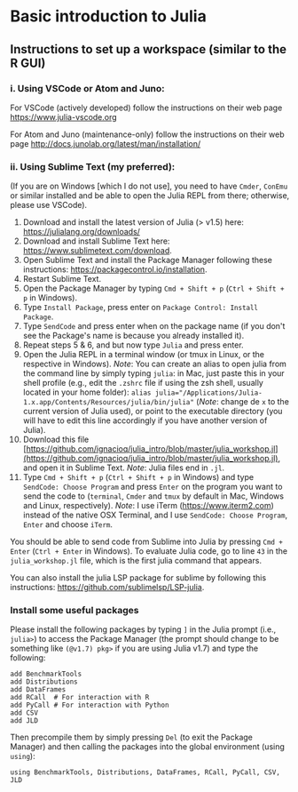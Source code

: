 # Basic introduction to Julia

## Instructions to set up a workspace (similar to the R GUI)

### i. Using VSCode or Atom and Juno:

For VSCode (actively developed) follow the instructions on their web page https://www.julia-vscode.org

For Atom and Juno (maintenance-only) follow the instructions on their web page http://docs.junolab.org/latest/man/installation/


### ii. Using Sublime Text (my preferred):

(If you are on Windows [which I do not use], you need to have `Cmder`, `ConEmu` or similar installed and be able to open the Julia REPL from there; otherwise, please use VSCode).

1. Download and install the latest version of Julia (> v1.5) here: https://julialang.org/downloads/
2. Download and install Sublime Text here: https://www.sublimetext.com/download.
3. Open Sublime Text and install the Package Manager following these instructions: https://packagecontrol.io/installation.
4. Restart Sublime Text.
5. Open the Package Manager by typing `Cmd + Shift + p` (`Ctrl + Shift + p` in Windows).
6. Type `Install Package`, press enter on `Package Control: Install Package`.
7. Type `SendCode` and press enter when on the package name (if you don't see the Package's name is because you already installed it).
8. Repeat steps 5 & 6, and but now type `Julia` and press enter.
11. Open the Julia REPL in a terminal window (or tmux in Linux, or the respective in Windows). _Note_: You can create an alias to open julia from the command line by simply typing `julia`: in Mac, just paste this in your shell profile (e.g., edit the `.zshrc` file if using the zsh shell, usually located in your home folder): `alias julia="/Applications/Julia-1.x.app/Contents/Resources/julia/bin/julia"` (_Note_: change de `x` to the current version of Julia used), or point to the executable directory (you will have to edit this line accordingly if you have another version of Julia).
12. Download this file [https://github.com/ignacioq/julia_intro/blob/master/julia_workshop.jl](https://github.com/ignacioq/julia_intro/blob/master/julia_workshop.jl), and open it in Sublime Text. _Note_: Julia files end in `.jl`.
13. Type `Cmd + Shift + p` (`Ctrl + Shift + p` in Windows) and type `SendCode: Choose Program` and press `Enter` on the program you want to send the code to (`terminal`, `Cmder` and `tmux` by default in Mac, Windows and Linux, respectively). _Note_: I use iTerm (https://www.iterm2.com) instead of the native OSX Terminal, and I use `SendCode: Choose Program`, `Enter` and choose `iTerm`.

You should be able to send code from Sublime into Julia by pressing `Cmd + Enter` (`Ctrl + Enter` in Windows). To evaluate Julia code, go to line `43` in the `julia_workshop.jl` file, which is the first julia command that appears.

You can also install the julia LSP package for sublime by following this instructions: https://github.com/sublimelsp/LSP-julia.


### Install some useful packages

Please install the following packages by typing `]` in the Julia prompt (i.e., `julia>`) to access the Package Manager (the prompt should change to be something like `(@v1.7) pkg>` if you are using Julia v1.7) and type the following:
```
add BenchmarkTools
add Distributions
add DataFrames
add RCall  # For interaction with R
add PyCall # For interaction with Python
add CSV
add JLD
```
Then precompile them by simply pressing `Del` (to exit the Package Manager) and then calling the packages into the global environment (using `using`): 
```
using BenchmarkTools, Distributions, DataFrames, RCall, PyCall, CSV, JLD
```
